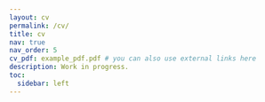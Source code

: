 ```yaml
---
layout: cv
permalink: /cv/
title: cv
nav: true
nav_order: 5
cv_pdf: example_pdf.pdf # you can also use external links here
description: Work in progress.
toc:
  sidebar: left
---
```

